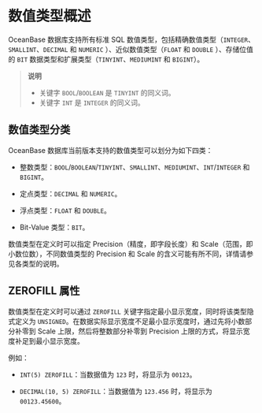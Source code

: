 # 数值类型概述

OceanBase 数据库支持所有标准 SQL 数值类型，包括精确数值类型（`INTEGER`、`SMALLINT`、`DECIMAL` 和 `NUMERIC` ）、近似数值类型（`FLOAT` 和 `DOUBLE` ）、存储位值的 `BIT` 数据类型和扩展类型（`TINYINT`、`MEDIUMINT` 和 `BIGINT`）。

>**说明**
>
>* 关键字 `BOOL`/`BOOLEAN` 是 `TINYINT` 的同义词。
>* 关键字 `INT` 是 `INTEGER` 的同义词。

## 数值类型分类

OceanBase 数据库当前版本支持的数值类型可以划分为如下四类：

* 整数类型：`BOOL`/`BOOLEAN`/`TINYINT`、`SMALLINT`、`MEDIUMINT`、`INT`/`INTEGER` 和 `BIGINT`。

* 定点类型：`DECIMAL` 和 `NUMERIC`。

* 浮点类型：`FLOAT` 和 `DOUBLE`。

* Bit-Value 类型：`BIT`。

数值类型在定义时可以指定 Precision（精度，即字段长度）和 Scale（范围，即小数位数），不同数值类型的 Precision 和 Scale 的含义可能有所不同，详情请参见各类型的说明。

## ZEROFILL 属性

数值类型在定义时可以通过 `ZEROFILL` 关键字指定最小显示宽度，同时将该类型隐式定义为 `UNSIGNED`。在数据实际显示宽度不足最小显示宽度时，通过先将小数部分补零到 Scale 上限，然后将整数部分补零到 Precision 上限的方式，将显示宽度补足到最小显示宽度。

例如：

* `INT(5) ZEROFILL`：当数据值为 `123` 时，将显示为 `00123`。

* `DECIMAL(10, 5) ZEROFILL`：当数据值为 `123.456` 时，将显示为 `00123.45600`。
